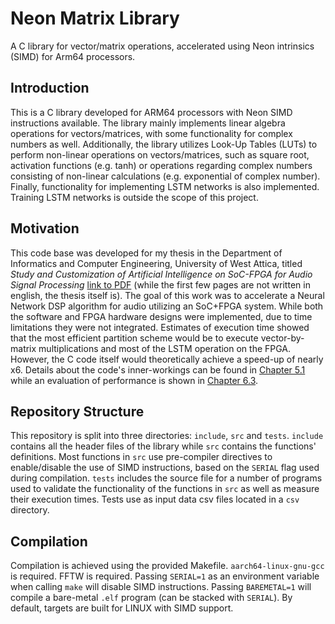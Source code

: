 # Neon Matrix Library
A C library for vector/matrix operations, accelerated using Neon intrinsics (SIMD) for Arm64 processors.

## Introduction
This is a C library developed for ARM64 processors with Neon SIMD instructions available. The library mainly implements linear algebra operations for vectors/matrices, with some functionality for complex numbers as well.
Additionally, the library utilizes Look-Up Tables (LUTs) to perform non-linear operations on vectors/matrices, such as square root, activation functions (e.g. tanh) or operations regarding complex numbers consisting of non-linear calculations (e.g. exponential of complex number).
Finally, functionality for implementing LSTM networks is also implemented. Training LSTM networks is outside the scope of this project.

## Motivation
This code base was developed for my thesis in the Department of Informatics and Computer Engineering, University of West Attica, titled *Study and Customization of Artificial Intelligence on SoC-FPGA for
Audio Signal Processing* [link to PDF](https://polynoe.lib.uniwa.gr/xmlui/bitstream/handle/11400/9983/Karioris_19390079.pdf?sequence=1&isAllowed=y) (while the first few pages are not written in english, the thesis itself is). The goal of this work was to accelerate a Neural Network DSP algorithm for audio utilizing an SoC+FPGA system. While both the software and FPGA hardware designs were implemented, due to time limitations they were not integrated. Estimates of execution time showed that the most efficient partition scheme would be to execute vector-by-matrix multiplications and most of the LSTM operation on the FPGA. However, the C code itself would theoretically achieve a speed-up of nearly x6. Details about the code's inner-workings can be found in [Chapter 5.1](https://polynoe.lib.uniwa.gr/xmlui/bitstream/handle/11400/9983/Karioris_19390079.pdf?sequence=1&isAllowed=y#section.5.1) while an evaluation of performance is shown in [Chapter 6.3](https://polynoe.lib.uniwa.gr/xmlui/bitstream/handle/11400/9983/Karioris_19390079.pdf?sequence=1&isAllowed=y#section.6.3).

## Repository Structure
This repository is split into three directories: `include`, `src` and `tests`. `include` contains all the header files of the library while `src` contains the functions' definitions. Most functions in `src` use pre-compiler directives to enable/disable the use of SIMD instructions, based on the `SERIAL` flag used during compilation. `tests` includes the source file for a number of programs used to validate the functionality of the functions in `src` as well as measure their execution times. Tests use as input data csv files located in a `csv` directory.

## Compilation
Compilation is achieved using the provided Makefile. `aarch64-linux-gnu-gcc` is required. FFTW is required. Passing `SERIAL=1` as an environment variable when calling `make` will disable SIMD instructions. Passing `BAREMETAL=1` will compile a bare-metal `.elf` program (can be stacked with `SERIAL`). By default, targets are built for LINUX with SIMD support.
